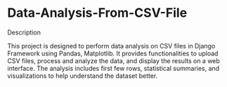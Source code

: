 # Data-Analysis-From-CSV-File

Description

This project is designed to perform data analysis on CSV files in  Django Framework using Pandas, Matplotlib. It provides functionalities to upload CSV files, process and analyze the data, and display the results on a web interface. The analysis includes first few rows, statistical summaries, and visualizations to help understand the dataset better.


